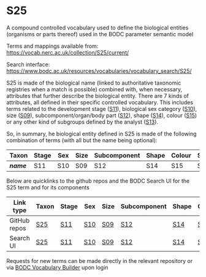 # S25
A compound controlled vocabulary used to define the biological entities (organisms or parts thereof) used in the BODC parameter semantic model

Terms and mappings available from: https://vocab.nerc.ac.uk/collection/S25/current/

Search interface: https://www.bodc.ac.uk/resources/vocabularies/vocabulary_search/S25/

S25 is made of the biological name (linked to authoritative taxonomic registries when a match is possible) combined with, when necessary,  attributes that further describe the biological entity. There are 7 kinds of attributes, all defined in their specific controlled vocabulary. This includes terms related to the development stage ([S11](https://vocab.nerc.ac.uk/collection/S11/current/)), biological sex category ([S10](https://vocab.nerc.ac.uk/collection/S10/current/)), size ([S09](https://vocab.nerc.ac.uk/collection/S09/current/)), subcomponent/organ/body part ([S12](https://vocab.nerc.ac.uk/collection/S12/current/)), shape ([S14](https://vocab.nerc.ac.uk/collection/S14/current/)), colour ([S15](https://vocab.nerc.ac.uk/collection/S15/current/)) or any other kind of subgroups defined by the analyst ([S13](https://vocab.nerc.ac.uk/collection/S13/current/)).

So, in summary, he biological entity defined in S25 is made of the following combination of terms (with all but the name being optional):

Taxon | Stage | Sex | Size | Subcomponent | Shape | Colour | Subgroup |
---------|-------|-------|-------|-------------|-------|-------|------|
_**name**_| S11 | S10 | S09 | S12 | S14 | S15 | S13 |

Below are quicklinks to the github repos and the BODC Search UI for the S25 term and for its components

Link type | Taxon | Stage | Sex | Size | Subcomponent | Shape | Colour | Subgroup
-- | -- | -- | -- | -- | -- | -- | -- | --
GitHub repos| [S25](https://github.com/nvs-vocabs/S25/)| [S11](https://github.com/nvs-vocabs/S11/) | [S10](https://github.com/nvs-vocabs/S10/) | [S09](https://github.com/nvs-vocabs/S09/) | [S12](https://github.com/nvs-vocabs/S12/) |[S14](https://github.com/nvs-vocabs/S14/)|[S15](https://github.com/nvs-vocabs/S15/) | [S13](https://github.com/nvs-vocabs/S13/) |
Search UI | [S25](https://www.bodc.ac.uk/resources/vocabularies/vocabulary_search/S25/)| [S11](https://www.bodc.ac.uk/resources/vocabularies/vocabulary_search/S11/)|[S10](https://www.bodc.ac.uk/resources/vocabularies/vocabulary_search/S10/)|[S09](https://www.bodc.ac.uk/resources/vocabularies/vocabulary_search/S09/)|[S12](https://www.bodc.ac.uk/resources/vocabularies/vocabulary_search/S12/)| [S14](https://www.bodc.ac.uk/resources/vocabularies/vocabulary_search/S14/)| [S15](https://www.bodc.ac.uk/resources/vocabularies/vocabulary_search/S15/)| [S13](https://www.bodc.ac.uk/resources/vocabularies/vocabulary_search/S13/)

Requests for new terms can be made directly in the relevant repository or via [BODC Vocabulary Builder](https://www.bodc.ac.uk/resources/vocabularies/vocabulary_builder/bioentrf/) upon login  
